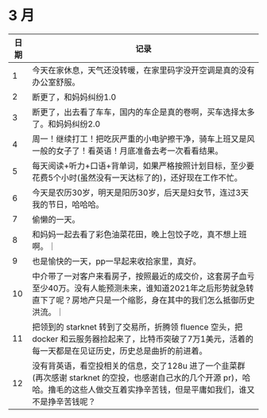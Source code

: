 # 3 月

| 日期 | 记录 |
|-------|--------------|
| 1 | 今天在家休息，天气还没转暖，在家里码字没开空调是真的没有办公室舒服。|
| 2 | 断更了，和妈妈纠纷1.0 |
| 3 | 断更了，出去看了车车，国内的车企是真的卷啊，买车选择太多了。和妈妈纠纷2.0 |
| 4 | 周一！继续打工！把吃灰严重的小电驴擦干净，骑车上班又是风一般的女子了！看英语！月底准备去考一次看看结果。 |
| 5 | 每天阅读+听力+口语+背单词，如果严格按照计划目标，至少要花费5个小时(虽然没有一天达标了的)，还好现在工作不忙。 |
| 6 | 今天是农历30岁，明天是阳历30岁，后天是妇女节，连过3天我的节日，哈哈哈。|
| 7 | 偷懒的一天。|
| 8 | 和妈妈一起去看了彩色油菜花田，晚上包饺子吃，真不想上班啊。｜
| 9 | 也是愉快的一天，pp一早起来收拾家里，真好。|
| 10 | 中介带了一对客户来看房子，按照最近的成交价，这套房子血亏至少40万。没有人能预测未来，谁知道2021年之后形势就急转直下了呢？房地产只是一个缩影，身在其中的我们怎么抵御历史洪流。｜
| 11 | 把领到的 starknet 转到了交易所，折腾领 fluence 空头，把 docker 和云服务器捡起来了，比特币突破了7万1美元，活着的每一天都是在见证历史，历史总是曲折的前进着。|
| 12 | 没有背英语，看空投相关的信息，交了128u 进了一个韭菜群(再次感谢 starknet 的空投，也感谢自己水的几个开源 pr)，哈哈。撸毛的这些人做交互着实挣辛苦钱，但是平庸如我们，谁又不是挣辛苦钱呢？|
